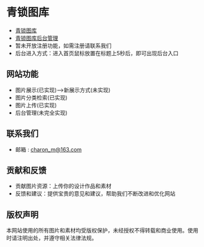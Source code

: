 # 青锁图库

* [青锁图库](http://www.qingsuo.top)
* [青锁图库后台管理](http://www.qingsuo.top/login.html)
* 暂未开放注册功能，如需注册请联系我们
* 后台进入方式：进入首页鼠标放置在标题上5秒后，即可出现后台入口

## 网站功能

* 图片展示(已实现)-->新展示方式(未实现)
* 图片分类检索(已实现)
* 图片上传(已实现)
* 后台管理(未完全实现)

## 联系我们

* 邮箱 : charon_m@163.com

## 贡献和反馈

* 贡献图片资源：上传你的设计作品和素材
* 反馈和建议：提供宝贵的意见和建议，帮助我们不断改进和优化网站

## 版权声明

本网站使用的所有图片和素材均受版权保护，未经授权不得转载和商业使用。使用时请注明出处，并遵守相关法律法规。